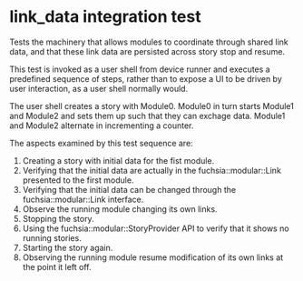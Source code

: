 # link_data integration test

Tests the machinery that allows modules to coordinate through shared link data,
and that these link data are persisted across story stop and resume.

This test is invoked as a user shell from device runner and executes a
predefined sequence of steps, rather than to expose a UI to be driven by user
interaction, as a user shell normally would.

The user shell creates a story with Module0. Module0 in turn starts Module1 and
Module2 and sets them up such that they can exchage data. Module1 and Module2
alternate in incrementing a counter.

The aspects examined by this test sequence are:

1. Creating a story with initial data for the fist module.
2. Verifying that the initial data are actually in the fuchsia::modular::Link presented to the
   first module.
3. Verifying that the initial data can be changed through the fuchsia::modular::Link interface.
4. Observe the running module changing its own links.
5. Stopping the story.
6. Using the fuchsia::modular::StoryProvider API to verify that it shows no running stories.
7. Starting the story again.
8. Observing the running module resume modification of its own links at the
   point it left off.
